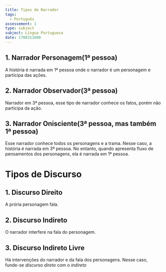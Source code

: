 ```yaml
---
title: Tipos de Narrador
tags:
  - Português
assessement: 1
type: subject
subject: Língua Portuguesa
date: 1708311600
---
```

## 1. Narrador  Personagem(1ª pessoa)
A história é narrada em 1ª pessoa onde o narrador é um personagem e participa das ações.

## 2. Narrador Observador(3ª pessoa)
Narrador em 3ª pessoa, esse tipo de narrador conhece os fatos, porém não participa da ação.

## 3. Narrador Onisciente(3ª pessoa, mas também 1ª pessoa)
Esse narrador conhece todos os personagens e a trama. Nesse caso, a história é narrada em 3ª pessoa. No entanto, quando apresenta fluxo de pensamentos dos personagens, ela é narrada em 1ª pessoa.

# Tipos de Discurso
## 1. Discurso Direito
A prória personagem fala.

## 2. Discurso Indireto
O narrador interfere na fala do personagem.

## 3. Discurso Indireto Livre
Há intervenções do narrador e da fala dos personagens. Nesse caso, funde-se *discurso direto* com o *indireto*